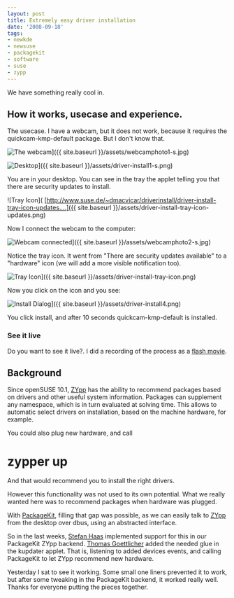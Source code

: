 ```yaml
---
layout: post
title: Extremely easy driver installation
date: '2008-09-18'
tags:
- newkde
- newsuse
- packagekit
- software
- suse
- zypp
---
```


We have something really cool in.

## How it works, usecase and experience.

The usecase. I have a webcam, but it does not work, because it requires the quickcam-kmp-default package. But I don't know that.

![The webcam]( [http://www.suse.de/~dmacvicar/driverinstall/webcamphoto1-s.jpg)]({{ site.baseurl }}/assets/webcamphoto1-s.jpg)

![Desktop]( [http://www.suse.de/~dmacvicar/driverinstall/driver-install1-s.png)]({{ site.baseurl }}/assets/driver-install1-s.png)

You are in your desktop. You can see in the tray the applet telling you that there are security updates to install.

![Tray Icon]( [http://www.suse.de/~dmacvicar/driverinstall/driver-install-tray-icon-updates....]({{ site.baseurl }}/assets/driver-install-tray-icon-updates.png)

Now I connect the webcam to the computer:

![Webcam connected]( [http://www.suse.de/~dmacvicar/driverinstall/webcamphoto2-s.jpg)]({{ site.baseurl }}/assets/webcamphoto2-s.jpg)

Notice the tray icon. It went from "There are security updates available" to a "hardware" icon (we will add a more visible notification too).

![Tray Icon]( [http://www.suse.de/~dmacvicar/driverinstall/driver-install-tray-icon.png)]({{ site.baseurl }}/assets/driver-install-tray-icon.png)

Now you click on the icon and you see:

![Install Dialog]( [http://www.suse.de/~dmacvicar/driverinstall/driver-install4.png)]({{ site.baseurl }}/assets/driver-install4.png)

You click install, and after 10 seconds quickcam-kmp-default is installed.

### See it live

Do you want to see it live?. I did a recording of the process as a [flash movie][3].

## Background

Since openSUSE 10.1, [ZYpp][5] has the ability to recommend packages based on drivers and other useful system information. Packages can supplement any namespace, which is in turn evaluated at solving time. This allows to automatic select drivers on installation, based on the machine hardware, for example.

You could also plug new hardware, and call

# zypper up

And that would recommend you to install the right drivers.

However this functionality was not used to its own potential. What we really wanted here was to recommend packages when hardware was plugged.

With [PackageKit][4], filling that gap was possible, as we can easily talk to [ZYpp][5] from the desktop over dbus, using an abstracted interface.

So in the last weeks, [Stefan Haas][1] implemented support for this in our PackageKit ZYpp backend. [Thomas Goettlicher][2] added the needed glue in the kupdater applet. That is, listening to added devices events, and calling PackageKit to let ZYpp recommend new hardware.

Yesterday I sat to see it working. Some small one liners prevented it to work, but after some tweaking in the PackageKit backend, it worked really well. Thanks for everyone putting the pieces together.

[1]: http://en.opensuse.org/User:Haass  
 [2]: http://en.opensuse.org/User:Tgoettlicher  
 [3]: http://www.suse.de/~dmacvicar/driverinstall/drivers.swf  
 [4]: http://www.packagekit.org  
 [5]: http://en.opensuse.org/ZYPP

